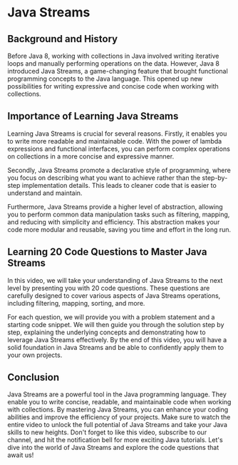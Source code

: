 # 

# Java Streams

## Background and History

Before Java 8, working with collections in Java involved writing iterative loops and manually performing operations on the data. However, Java 8 introduced Java Streams, a game-changing feature that brought functional programming concepts to the Java language. This opened up new possibilities for writing expressive and concise code when working with collections.

## Importance of Learning Java Streams

Learning Java Streams is crucial for several reasons. Firstly, it enables you to write more readable and maintainable code. With the power of lambda expressions and functional interfaces, you can perform complex operations on collections in a more concise and expressive manner.

Secondly, Java Streams promote a declarative style of programming, where you focus on describing what you want to achieve rather than the step-by-step implementation details. This leads to cleaner code that is easier to understand and maintain.

Furthermore, Java Streams provide a higher level of abstraction, allowing you to perform common data manipulation tasks such as filtering, mapping, and reducing with simplicity and efficiency. This abstraction makes your code more modular and reusable, saving you time and effort in the long run.

## Learning 20 Code Questions to Master Java Streams

In this video, we will take your understanding of Java Streams to the next level by presenting you with 20 code questions. These questions are carefully designed to cover various aspects of Java Streams operations, including filtering, mapping, sorting, and more.

For each question, we will provide you with a problem statement and a starting code snippet. We will then guide you through the solution step by step, explaining the underlying concepts and demonstrating how to leverage Java Streams effectively. By the end of this video, you will have a solid foundation in Java Streams and be able to confidently apply them to your own projects.

## Conclusion

Java Streams are a powerful tool in the Java programming language. They enable you to write concise, readable, and maintainable code when working with collections. By mastering Java Streams, you can enhance your coding abilities and improve the efficiency of your projects. Make sure to watch the entire video to unlock the full potential of Java Streams and take your Java skills to new heights. Don't forget to like this video, subscribe to our channel, and hit the notification bell for more exciting Java tutorials. Let's dive into the world of Java Streams and explore the code questions that await us!
